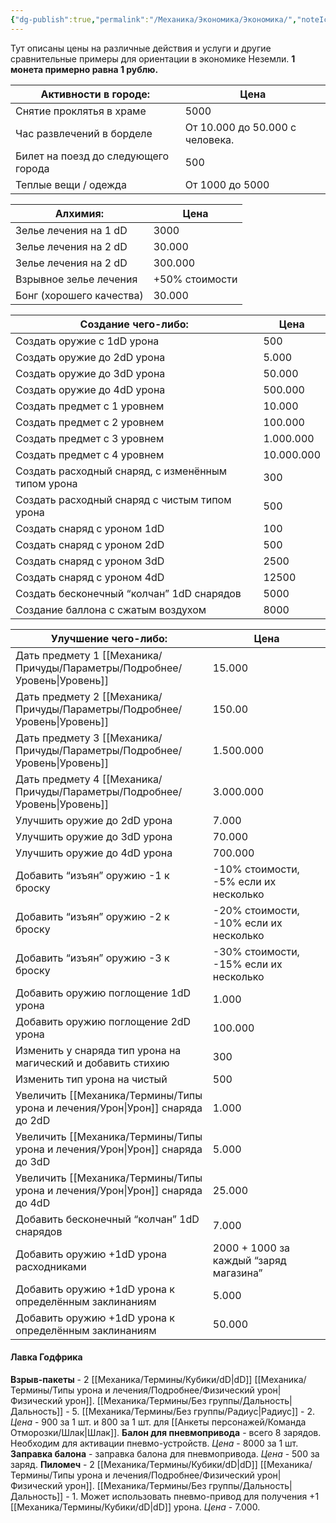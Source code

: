 ```yaml
---
{"dg-publish":true,"permalink":"/Механика/Экономика/Экономика/","noteIcon":"","created":"2025-08-21T13:47:20.307+03:00","updated":"2025-08-02T21:20:10.768+03:00"}
---
```


Тут описаны цены на различные действия и услуги и другие сравнительные примеры для ориентации в экономике Неземли.
**1 монета примерно равна 1 рублю.** 

| Активности в городе:                | Цена                            |
| ----------------------------------- | ------------------------------- |
| Снятие проклятья в храме            | 5000                            |
| Час развлечений в борделе           | От 10.000 до 50.000 с человека. |
| Билет на поезд до следующего города | 500                             |
| Теплые вещи / одежда                | От 1000 до 5000                 |


| Алхимия:                 | Цена           |
| ------------------------ | -------------- |
| Зелье лечения на 1 dD    | 3000           |
| Зелье лечения на 2 dD    | 30.000         |
| Зелье лечения на 2 dD    | 300.000        |
| Взрывное зелье лечения   | +50% стоимости |
| Бонг (хорошего качества) | 30.000         |


| Создание чего-либо:                                | Цена       |
| -------------------------------------------------- | ---------- |
| Создать оружие с 1dD урона                         | 500        |
| Создать оружие до 2dD урона                        | 5.000      |
| Создать оружие до 3dD урона                        | 50.000     |
| Создать оружие до 4dD урона                        | 500.000    |
| Создать предмет с 1 уровнем                        | 10.000     |
| Создать предмет с 2 уровнем                        | 100.000    |
| Создать предмет с 3 уровнем                        | 1.000.000  |
| Создать предмет с 4 уровнем                        | 10.000.000 |
| Создать расходный снаряд, с изменённым типом урона | 300        |
| Создать расходный снаряд с чистым типом урона      | 500        |
| Создать снаряд с уроном 1dD                        | 100        |
| Создать снаряд с уроном 2dD                        | 500        |
| Создать снаряд с уроном 3dD                        | 2500       |
| Создать снаряд с уроном 4dD                        | 12500      |
| Создать бесконечный “колчан” 1dD снарядов          | 5000       |
| Создание баллона с сжатым воздухом                 | 8000       |

| Улучшение чего-либо:                                         | Цена                                   |
| ------------------------------------------------------------ | -------------------------------------- |
| Дать предмету 1 [[Механика/Причуды/Параметры/Подробнее/Уровень\|Уровень]]                                  | 15.000                                 |
| Дать предмету 2 [[Механика/Причуды/Параметры/Подробнее/Уровень\|Уровень]]                                  | 150.00                                 |
| Дать предмету 3 [[Механика/Причуды/Параметры/Подробнее/Уровень\|Уровень]]                                  | 1.500.000                              |
| Дать предмету 4 [[Механика/Причуды/Параметры/Подробнее/Уровень\|Уровень]]                                  | 3.000.000                              |
| Улучшить оружие до 2dD урона                                 | 7.000                                  |
| Улучшить оружие до 3dD урона                                 | 70.000                                 |
| Улучшить оружие до 4dD урона                                 | 700.000                                |
| Добавить “изъян” оружию -1 к броску                          | -10% стоимости, -5% если их несколько  |
| Добавить “изъян” оружию -2 к броску                          | -20% стоимости, -10% если их несколько |
| Добавить “изъян” оружию -3 к броску                          | -30% стоимости, -15% если их несколько |
| Добавить оружию поглощение 1dD урона                         | 1.000                                  |
| Добавить оружию поглощение 2dD урона                         | 100.000                                |
| Изменить у снаряда тип урона на магический и добавить стихию | 300                                    |
| Изменить тип урона на чистый                                 | 500                                    |
| Увеличить [[Механика/Термины/Типы урона и лечения/Урон\|Урон]] снаряда до 2dD                            | 1.000                                  |
| Увеличить [[Механика/Термины/Типы урона и лечения/Урон\|Урон]] снаряда до 3dD                            | 5.000                                  |
| Увеличить [[Механика/Термины/Типы урона и лечения/Урон\|Урон]] снаряда до 4dD                            | 25.000                                 |
| Добавить бесконечный “колчан” 1dD снарядов                   | 7.000                                  |
| Добавить оружию +1dD урона расходниками                      | 2000 + 1000 за каждый “заряд магазина” |
| Добавить оружию +1dD урона к определённым заклинаниям        | 5.000                                  |
| Добавить оружию +1dD урона к определённым заклинаниям        | 50.000                                 |

#### Лавка Годфрика 
**Взрыв-пакеты** - 2 [[Механика/Термины/Кубики/dD\|dD]] [[Механика/Термины/Типы урона и лечения/Подробнее/Физический урон\|Физический урон]]. [[Механика/Термины/Без группы/Дальность\|Дальность]] - 5. [[Механика/Термины/Без группы/Радиус\|Радиус]] - 2.
*Цена* - 900 за 1 шт. и 800 за 1 шт. для [[Анкеты персонажей/Команда Отморозки/Шлак\|Шлак]]. 
**Балон для пневмопривода** - всего 8 зарядов. Необходим для активации пневмо-устройств.
*Цена* - 8000 за 1 шт.
**Заправка балона** - заправка балона для пневмопривода.
*Цена* - 500 за заряд.
**Пиломеч** - 2 [[Механика/Термины/Кубики/dD\|dD]] [[Механика/Термины/Типы урона и лечения/Подробнее/Физический урон\|Физический урон]]. [[Механика/Термины/Без группы/Дальность\|Дальность]] - 1. Может использовать пневмо-привод для получения +1 [[Механика/Термины/Кубики/dD\|dD]] урона.
*Цена* - 7.000. 
